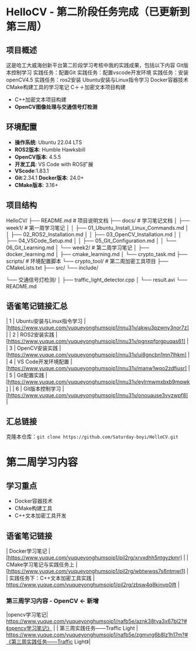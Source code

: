 # HelloCV - 第二阶段任务完成（已更新到第三周）

## 项目概述
这是哈工大威海创新平台第二阶段学习考核中我的实践成果，包括以下内容
Git版本控制学习
实践任务：配置Git
实践任务：配置vscode开发环境
实践任务：安装openCV4.5
实践任务：ros2安装
Ubuntu安装与Linux指令学习
Docker容器技术
CMake构建工具的学习笔记
C＋＋加密文本项目构建
- C++加密文本项目构建
- **OpenCV图像处理与交通信号灯检测** 


## 环境配置
- **操作系统**: Ubuntu 22.04 LTS
- **ROS2版本**: Humble Hawksbill  
- **OpenCV版本**: 4.5.5
- **开发工具**: VS Code with ROS扩展
- **VScode**:1.83.1
- **Git**:2.34.1
**Docker版本**: 24.0+
- **CMake版本**: 3.16+



## 项目结构
HelloCV/
├── README.md              # 项目说明文档
├── docs/                  # 学习笔记文档
│   ├── week1/            # 第一周学习笔记
│   │   ├── 01_Ubuntu_Install_Linux_Commands.md
│   │   ├── 02_ROS2_Installation.md
│   │   ├── 03_OpenCV_Installation.md
│   │   ├── 04_VSCode_Setup.md
│   │   ├── 05_Git_Configuration.md
│   │   └── 06_Git_Learning.md
│   └── week2/            # 第二周学习笔记
│       ├── docker_learning.md
│       ├── cmake_learning.md
│       └── crypto_task.md
├── scripts/               # 环境配置脚本
└── crypto_tool/          # 第二周加密工具项目
    ├── CMakeLists.txt
    ├── src/
    └── include/
    
└── 交通信号灯检测/
│       ├── traffic_light_detector.cpp
│       └── result.avi
└── README.md



## 语雀笔记链接汇总
| 1 | Ubuntu安装与Linux指令学习 | [https://www.yuque.com/yuqueyonghumsoip1/nnu31v/akwu3pzwny3nor7z] |
| 2 | ROS2安装实践 | [https://www.yuque.com/yuqueyonghumsoip1/nnu31v/pgnxpfprgpuqas61] |
| 3 | OpenCV安装实践 | [https://www.yuque.com/yuqueyonghumsoip1/nnu31v/ui8gncbn1mn7lhkm] |
| 4 | VS Code开发环境配置 | [https://www.yuque.com/yuqueyonghumsoip1/nnu31v/manw1wqo2zdfiusr] |
| 5 | Git配置实践 | [https://www.yuque.com/yuqueyonghumsoip1/nnu31v/eylrmwmxbxb9mqwk] |
| 6 | Git版本控制学习 | [https://www.yuque.com/yuqueyonghumsoip1/nnu31v/onouause3vyzwpf8] |

## 汇总链接
克隆本仓库：`git clone https://github.com/Saturday-boyi/HelloCV.git`

# 第二周学习内容

## 学习重点
- Docker容器技术
- CMake构建工具
- C++文本加密工具开发

## 语雀笔记链接

| Docker学习笔记 | [https://www.yuque.com/yuqueyonghumsoip1/pil2rg/xrvxdhh5ntgyzkmr] |
| CMake学习笔记与实践任务上 | [https://www.yuque.com/yuqueyonghumsoip1/pil2rg/wbtwwqs7s6ntmwi1] |
| 实践任务下：C++文本加密工具实践 | https://www.yuque.com/yuqueyonghumsoip1/pil2rg/zbsw4q8kinvp0lft |


### 第三周学习内容 - OpenCV  ← 新增
|opencv学习笔记| https://www.yuque.com/yuqueyonghumsoip1/nafb5e/aznk38tya3x67bl2?#《opencv学习笔记》 |
| 第三周实践任务——Traffic Light | https://www.yuque.com/yuqueyonghumsoip1/nafb5e/zgmvrg6b8lz1h17m?#《第三周实践任务——Traffic Light》|



















